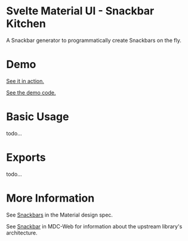 # Svelte Material UI - Snackbar Kitchen

A Snackbar generator to programmatically create Snackbars on the fly.

# Demo

[See it in action.](https://sveltematerialui.com/demo/snackbars)

[See the demo code.](/site/src/routes/demo/snackbars/)

# Basic Usage

todo...

# Exports

todo...

# More Information

See [Snackbars](https://material.io/components/snackbars) in the Material design spec.

See [Snackbar](https://github.com/material-components/material-components-web/tree/v11.0.0/packages/mdc-snackbar) in MDC-Web for information about the upstream library's architecture.
